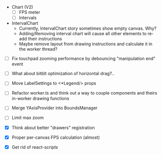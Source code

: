- Chart (V2)
  - [ ] FPS meter
  - [ ] Intervals

- IntervalChart
  - Currently, IntervalChart story sometimes show empty canvas. Why?
  - Adding/Removing interval chart will cause all other elements to re-add their instructions
  - Maybe remove layout from drawing instructions and calculate it in the worker thread?

- [ ] Fix touchpad zooming performance by debouncing "manipulation end" event
- [ ] What about bitblt optimization of horizontal drag?..
- [ ] Move LabelSettings to <*Legend/> props
- [ ] Refactor worker.ts and think out a way to couple components and theirs in-worker drawing functions
- [ ] Merge YAxisProvider into BoundsManager
- [ ] Limit max zoom

- [x] Think about better "drawers" registration
- [x] Proper per-canvas FPS calculation (almost)
- [x] Get rid of react-scripts
